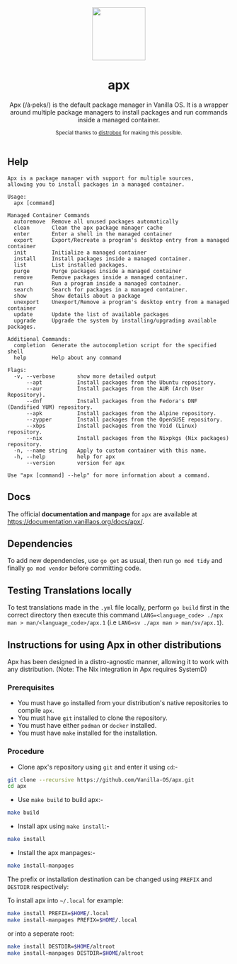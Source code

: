 <div align="center">
  <img src="apx-logo.png" height="120">
  <h1 align="center">apx</h1>
  <p align="center">Apx (/à·peks/) is the default package manager in Vanilla OS. It is a wrapper around multiple package managers to install packages and run commands inside a managed container.</p>
  <small>Special thanks to <a href="https://github.com/89luca89/distrobox">distrobox</a> for making this possible.</small>
</div>

<br/>

## Help

```
Apx is a package manager with support for multiple sources,
allowing you to install packages in a managed container.

Usage:
  apx [command]

Managed Container Commands
  autoremove  Remove all unused packages automatically
  clean       Clean the apx package manager cache
  enter       Enter a shell in the managed container
  export      Export/Recreate a program's desktop entry from a managed container
  init        Initialize a managed container
  install     Install packages inside a managed container.
  list        List installed packages.
  purge       Purge packages inside a managed container
  remove      Remove packages inside a managed container.
  run         Run a program inside a managed container.
  search      Search for packages in a managed container.
  show        Show details about a package
  unexport    Unexport/Remove a program's desktop entry from a managed container
  update      Update the list of available packages
  upgrade     Upgrade the system by installing/upgrading available packages.

Additional Commands:
  completion  Generate the autocompletion script for the specified shell
  help        Help about any command

Flags:
  -v, --verbose       show more detailed output
      --apt           Install packages from the Ubuntu repository.
      --aur           Install packages from the AUR (Arch User Repository).
      --dnf           Install packages from the Fedora's DNF (Dandified YUM) repository.
      --apk           Install packages from the Alpine repository.
      --zypper        Install packages from the OpenSUSE repository.
      --xbps          Install packages from the Void (Linux) repository.
      --nix           Install packages from the Nixpkgs (Nix packages) repository.
  -n, --name string   Apply to custom container with this name.
  -h, --help          help for apx
      --version       version for apx

Use "apx [command] --help" for more information about a command.
```

## Docs

The official **documentation and manpage** for `apx` are available at <https://documentation.vanillaos.org/docs/apx/>.

## Dependencies

To add new dependencies, use `go get` as usual, then run `go mod tidy` and finally `go mod vendor` before
committing code.

## Testing Translations locally

To test translations made in the `.yml` file locally, perform `go build` first in the correct directory then execute this command `LANG=<language_code> ./apx man > man/<language_code>/apx.1` (i.e `LANG=sv ./apx man > man/sv/apx.1`).

## Instructions for using Apx in other distributions

Apx has been designed in a distro-agnostic manner, allowing it to work with any distribution. (Note: The Nix integration in Apx requires SystemD)

### Prerequisites

- You must have `go` installed from your distribution's native repositories to compile `apx`.
- You must have `git` installed to clone the repository.
- You must have either `podman` or `docker` installed.
- You must have `make` installed for the installation.

### Procedure

- Clone apx's repository using `git` and enter it using `cd`:-

``` bash
git clone --recursive https://github.com/Vanilla-OS/apx.git
cd apx
```

- Use `make build` to build apx:-

``` bash
make build
```

- Install apx using `make install`:-

``` bash
make install
```

- Install the apx manpages:-

``` bash
make install-manpages
```

The prefix or installation destination can be changed using `PREFIX` and `DESTDIR` respectively:

To install apx into `~/.local` for example:
``` bash
make install PREFIX=$HOME/.local
make install-manpages PREFIX=$HOME/.local
```
or into a seperate root:
``` bash
make install DESTDIR=$HOME/altroot
make install-manpages DESTDIR=$HOME/altroot
```
